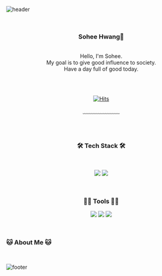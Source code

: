 ![header](https://capsule-render.vercel.app/api?type=waving&&color=gradient&height=100&section=header&fontSize=90)


<div align = "center">

<br/>
<h3>Sohee Hwang🥳</h3><br/>
Hello, I'm Sohee.<br/>
My goal is to give good influence to society.<br/>
Have a day full of good today.


<br/><br/>


[![Hits](https://hits.seeyoufarm.com/api/count/incr/badge.svg?url=https%3A%2F%2Fgithub.com%2FSOHEE990302&count_bg=%23FFD1D1&title_bg=%23FF9494&icon=&icon_color=%23E7E7E7&title=Visit&edge_flat=false)](https://hits.seeyoufarm.com)
<!-- [![Gmail Badge](https://img.shields.io/badge/Gmail-d14836?style=flat-square&logo=Gmail&logoColor=white&link=mailto:jjuhee0913@gmail.com)](mailto:jjuhee0913@gmail.com) -->
<!-- [![Blog Badge](http://img.shields.io/badge/-Blog-green?style=flat-square&logo=Naver&link=https://blog.naver.com/chajuhui123)](https://blog.naver.com/chajuhui123) -->
 
  
﹏﹏﹏﹏﹏﹏﹏

<br/><br/>
 
<h3>🛠️ Tech Stack 🛠️</h3>
 
<br/>

<img src="https://img.shields.io/badge/Java-007396?style=flat-square&logo=Java&logoColor=white"/> <img src="https://img.shields.io/badge/JavaScript-F7DF1E?style=flat-square&logo=JavaScript&logoColor=white"/>

 
<br/>
 <h3> 💪🏼 Tools 💪🏼 </h3>

 <img src="https://img.shields.io/badge/Visual Studio Code-007ACC?style=flat-square&logo=Visual Studio Code&logoColor=white"/> <img src="https://img.shields.io/badge/GitHub-181717?style=flat-square&logo=GitHub&logoColor=white"/> <img src="https://img.shields.io/badge/Eclipse IDE-2C2255?style=flat-square&logo=Eclipse IDE&logoColor=white"/>
</div>

</br>
<h3> 🐱 About Me 🐱 </h3>

<br/>
</div>

![footer](https://capsule-render.vercel.app/api?type=waving&&color=gradient&height=100&section=footer&fontSize=90)




